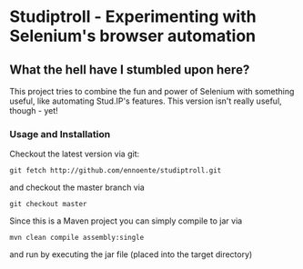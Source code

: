 # Studiptroll - Experimenting with Selenium's browser automation

## What the hell have I stumbled upon here?
This project tries to combine the fun and power of Selenium with something useful, like automating Stud.IP's features.
This version isn't really useful, though - yet!

### Usage and Installation
Checkout the latest version via git:

    git fetch http://github.com/ennoente/studiptroll.git

and checkout the master branch via

    git checkout master

Since this is a Maven project you can simply compile to jar via

    mvn clean compile assembly:single

and run by executing the jar file (placed into the target directory)

